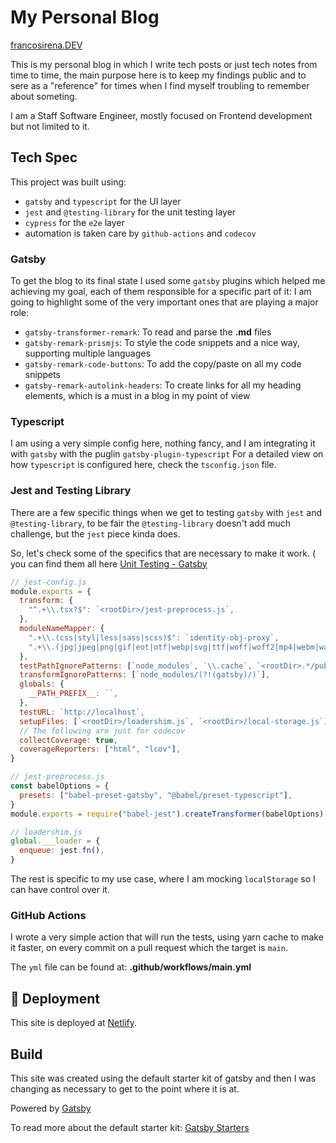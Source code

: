 # My Personal Blog

[francosirena.DEV](https://francosirena.dev)

This is my personal blog in which I write tech posts or just tech notes from time to time, the main purpose here is to keep my findings public and to sere as a "reference" for times when I find myself troubling to remember about someting.

I am a Staff Software Engineer, mostly focused on Frontend development but not limited to it.


## Tech Spec

This project was built using:
- `gatsby` and `typescript` for the UI layer
- `jest` and `@testing-library` for the unit testing layer
- `cypress` for the `e2e` layer
- automation is taken care by `github-actions` and `codecov`

### Gatsby

To get the blog to its final state I used some `gatsby` plugins which helped me achieving my goal, each of them responsible for a specific part of it:
I am going to highlight some of the very important ones that are playing a major role:
- `gatsby-transformer-remark`: To read and parse the **.md** files
- `gatsby-remark-prismjs`: To style the code snippets and a nice way, supporting multiple languages
- `gatsby-remark-code-buttons`: To add the copy/paste on all my code snippets
- `gatsby-remark-autolink-headers`: To create links for all my heading elements, which is a must in a blog in my point of view

### Typescript

I am using a very simple config here, nothing fancy, and I am integrating it with `gatsby` with the puglin `gatsby-plugin-typescript`
For a detailed view on how `typescript` is configured here, check the `tsconfig.json` file.

### Jest and Testing Library

There are a few specific things when we get to testing `gatsby` with `jest` and `@testing-library`, to be fair the `@testing-library` doesn't add much challenge, but the `jest` piece kinda does.

So, let's check some of the specifics that are necessary to make it work. ( you can find them all here [Unit Testing - Gatsby](https://www.gatsbyjs.com/docs/how-to/testing/unit-testing)

```js
// jest-config.js
module.exports = {
  transform: {
    "^.+\\.tsx?$": `<rootDir>/jest-preprocess.js`,
  },
  moduleNameMapper: {
    ".+\\.(css|styl|less|sass|scss)$": `identity-obj-proxy`,
    ".+\\.(jpg|jpeg|png|gif|eot|otf|webp|svg|ttf|woff|woff2|mp4|webm|wav|mp3|m4a|aac|oga)$": `<rootDir>/__mocks__/file-mock.js`,
  },
  testPathIgnorePatterns: [`node_modules`, `\\.cache`, `<rootDir>.*/public`],
  transformIgnorePatterns: [`node_modules/(?!(gatsby)/)`],
  globals: {
    __PATH_PREFIX__: ``,
  },
  testURL: `http://localhost`,
  setupFiles: [`<rootDir>/loadershim.js`, `<rootDir>/local-storage.js`],
  // The following are just for codecov
  collectCoverage: true,
  coverageReporters: ["html", "lcov"],
}
```

```js
// jest-preprocess.js
const babelOptions = {
  presets: ["babel-preset-gatsby", "@babel/preset-typescript"],
}
module.exports = require("babel-jest").createTransformer(babelOptions)
```

```js
// loadershim.js
global.___loader = {
  enqueue: jest.fn(),
}
```

The rest is specific to my use case, where I am mocking `localStorage` so I can have control over it.

### GitHub Actions

I wrote a very simple action that will run the tests, using yarn cache to make it faster, on every commit on a pull request which the target is `main`.

The `yml` file can be found at: **.github/workflows/main.yml**

## 💫 Deployment

This site is deployed at [Netlify](https://app.netlify.com/).

## Build
This site was created using the default starter kit of gatsby and then I was changing as necessary to get to the point where it is at.

Powered by [Gatsby](https://gatsbyjs.com)

To read more about the default starter kit: [Gatsby Starters](https://www.gatsbyjs.com/starters/)
